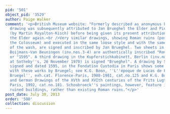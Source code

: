 ```yaml
---
pid: '501'
object_pid: '3529'
author: Paige Walker
comment: '<p>British Museum website: "Formerly described as anonymous by Popham, this
  drawing was subsequently attributed to Jan Brueghel the Elder and Pieter Schoubroeck
  (by Martin Royalton-Kisch) before being given its present attribution to Jan Breughel
  the Elder again.<br />Very similar drawings, showing Roman ruins (possibly showing
  the Colosseum) and executed in the same loose style and with the same application
  of the wash, are signed and inscribed by Jan Brueghel. Two sheets in the Museum
  Boijmans-Van Beuningen (inv.nos.3-4) are authentically inscribed "Roma" and "1593"
  or "1595". A third drawing in the Kupferstichkabinett, Berlin (inv.no.26327, bought
  at Sotheby''s, 26 November 1970) is signed "Brueghel". A drawing by Schoubroeck,
  signed and dated 1595, in the Fondation Custodia in Paris shows some similarities
  with these works by Bruegel; see K.G. Boon, ''L''époque de Lucas de Leyde et Pierre
  Bruegel'', exh.cat. Florence-Paris, 1980-1981, cat.no.125 and K.G. Boon, ''The Netherlandish
  and German Drawings of the XVth and XVIth centuries of the Frits Lugt Collection,
  Paris, 1992, cat.no.181. Schoubroeck''s paintings, however, feature italianised
  ruined buildings, rather than existing Roman ruins."</p>'
post_date: July 30, 2013
order: '500'
collection: discussion
---
```

